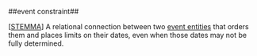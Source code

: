 ##event constraint##

\[[STEMMA](SOURCES.md#STEMMA)\] A relational connection between two [event entities](event.md) that orders them and places limits on their dates, even when those dates may not be fully determined.
